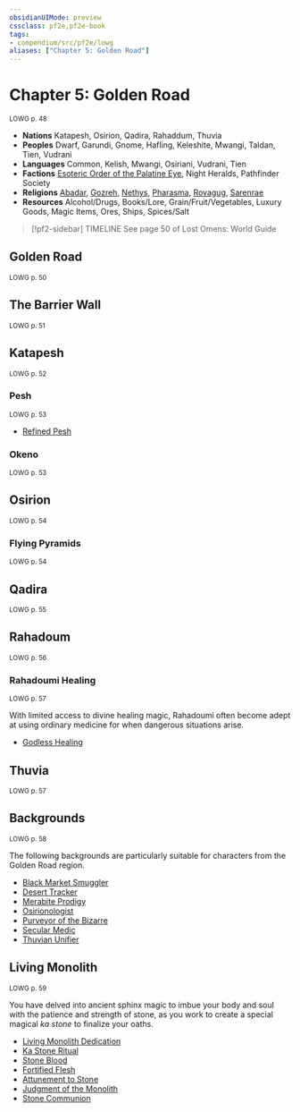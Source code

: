 ```yaml
---
obsidianUIMode: preview
cssclass: pf2e,pf2e-book
tags:
- compendium/src/pf2e/lowg
aliases: ["Chapter 5: Golden Road"]
---
```

# Chapter 5: Golden Road
<sup>LOWG p. 48</sup>

- **Nations** Katapesh, Osirion, Qadira, Rahaddum, Thuvia
- **Peoples** Dwarf, Garundi, Gnome, Hafling, Keleshite, Mwangi, Taldan, Tien, Vudrani
- **Languages** Common, Kelish, Mwangi, Osiriani, Vudrani, Tien
- **Factions** [Esoteric Order of the Palatine Eye](../../Compendium/setting/deities/esoteric-order-of-the-palatine-eye-logm.md), Night Heralds, Pathfinder Society
- **Religions** [Abadar](../../Compendium/setting/deities/abadar.md), [Gozreh](../../Compendium/setting/deities/gozreh.md), [Nethys](../../Compendium/setting/deities/nethys.md), [Pharasma](../../Compendium/setting/deities/pharasma.md), [Rovagug](../../Compendium/setting/deities/rovagug.md), [Sarenrae](../../Compendium/setting/deities/sarenrae.md)
- **Resources** Alcohol/Drugs, Books/Lore, Grain/Fruit/Vegetables, Luxury Goods, Magic Items, Ores, Ships, Spices/Salt

> [!pf2-sidebar] TIMELINE
> See page 50 of Lost Omens: World Guide

## Golden Road
<sup>LOWG p. 50</sup>

## The Barrier Wall
<sup>LOWG p. 51</sup>

## Katapesh
<sup>LOWG p. 52</sup>

### Pesh
<sup>LOWG p. 53</sup>

- [Refined Pesh](../../Compendium/equipment/items/refined-pesh-gmg.md)

### Okeno
<sup>LOWG p. 53</sup>

## Osirion
<sup>LOWG p. 54</sup>

### Flying Pyramids
<sup>LOWG p. 54</sup>

## Qadira
<sup>LOWG p. 55</sup>

## Rahadoum
<sup>LOWG p. 56</sup>

### Rahadoumi Healing
<sup>LOWG p. 57</sup>

With limited access to divine healing magic, Rahadoumi often become adept at using ordinary medicine for when dangerous situations arise.

- [Godless Healing](../../Compendium/feats/godless-healing-lowg.md)

## Thuvia
<sup>LOWG p. 57</sup>

## Backgrounds
<sup>LOWG p. 58</sup>

The following backgrounds are particularly suitable for characters from the Golden Road region.

- [Black Market Smuggler](../../Compendium/character/backgrounds/black-market-smuggler-lowg.md)
- [Desert Tracker](../../Compendium/character/backgrounds/desert-tracker-lowg.md)
- [Merabite Prodigy](../../Compendium/character/backgrounds/merabite-prodigy-lowg.md)
- [Osirionologist](../../Compendium/character/backgrounds/osirionologist-lowg.md)
- [Purveyor of the Bizarre](../../Compendium/character/backgrounds/purveyor-of-the-bizarre-lowg.md)
- [Secular Medic](../../Compendium/character/backgrounds/secular-medic-lowg.md)
- [Thuvian Unifier](../../Compendium/character/backgrounds/thuvian-unifier-lowg.md)

## Living Monolith
<sup>LOWG p. 59</sup>

You have delved into ancient sphinx magic to imbue your body and soul with the patience and strength of stone, as you work to create a special magical _ka stone_ to finalize your oaths.

- [Living Monolith Dedication](../../Compendium/feats/living-monolith-dedication-lowg.md)
- [Ka Stone Ritual](../../Compendium/feats/ka-stone-ritual-lowg.md)
- [Stone Blood](../../Compendium/feats/stone-blood-lowg.md)
- [Fortified Flesh](../../Compendium/feats/fortified-flesh-lowg.md)
- [Attunement to Stone](../../Compendium/feats/attunement-to-stone-lowg.md)
- [Judgment of the Monolith](../../Compendium/feats/judgment-of-the-monolith-lowg.md)
- [Stone Communion](../../Compendium/feats/stone-communion-lowg.md)